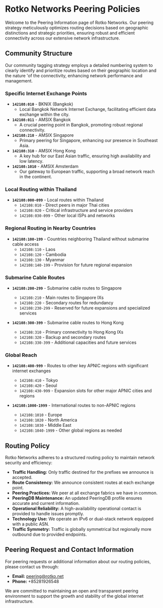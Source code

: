 # Rotko Networks Peering Policies

Welcome to the Peering Information page of Rotko Networks. Our peering strategy
meticulously optimizes routing decisions based on geographic distinctions and
strategic priorities, ensuring robust and efficient connectivity across our
extensive network infrastructure.

## Community Structure

Our community tagging strategy employs a detailed numbering system to clearly
identify and prioritize routes based on their geographic location and the nature
'of the connectivity, enhancing network performance and management.

### Specific Internet Exchange Points

- **`142108:010`** - BKNIX (Bangkok)
  - Local Bangkok Network Internet Exchange, facilitating efficient data exchange within the city.
- **`142108:011`** - AMSIX Bangkok
  - A crucial peering point in Bangkok, promoting robust regional connectivity.
- **`142108:210`** - AMSIX Singapore
  - Primary peering for Singapore, enhancing our presence in Southeast Asia.
- **`142108:310`** - AMSIX Hong Kong
  - A key hub for our East Asian traffic, ensuring high availability and low latency.
- **`142108:1010`** - AMSIX Amsterdam
  - Our gateway to European traffic, supporting a broad network reach in the continent.

### Local Routing within Thailand

- **`142108:000-099`** - Local routes within Thailand
  - `142108:010` - Direct peers in major Thai cities
  - `142108:020` - Critical infrastructure and service providers
  - `142108:030-099` - Other local ISPs and networks

### Regional Routing in Nearby Countries

- **`142108:100-199`** - Countries neighboring Thailand without submarine cable access
  - `142108:110` - Laos
  - `142108:120` - Cambodia
  - `142108:130` - Myanmar
  - `142108:140-199` - Provision for future regional expansion

### Submarine Cable Routes

- **`142108:200-299`** - Submarine cable routes to Singapore
  - `142108:210` - Main routes to Singapore IXs
  - `142108:220` - Secondary routes for redundancy
  - `142108:230-299` - Reserved for future expansions and specialized services

- **`142108:300-399`** - Submarine cable routes to Hong Kong
  - `142108:310` - Primary connectivity to Hong Kong IXs
  - `142108:320` - Backup and secondary routes
  - `142108:330-399` - Additional capacities and future services

### Global Reach

- **`142108:400-999`** - Routes to other key APNIC regions with significant internet exchanges
  - `142108:410` - Tokyo
  - `142108:420` - Seoul
  - `142108:430-999` - Expansion slots for other major APNIC cities and regions

- **`142108:1000-1999`** - International routes to non-APNIC regions
  - `142108:1010` - Europe
  - `142108:1020` - North America
  - `142108:1030` - Middle East
  - `142108:1040-1999` - Other global regions as needed

## Routing Policy

Rotko Networks adheres to a structured routing policy to maintain network security and efficiency:
- **Traffic Handling:** Only traffic destined for the prefixes we announce is accepted.
- **Route Consistency:** We announce consistent routes at each exchange point.
- **Peering Practices:** We peer at all exchange fabrics we have in common.
- **PeeringDB Maintenance:** An updated PeeringDB profile ensures accurate and current information.
- **Operational Reliability:** A high-availability operational contact is provided to handle issues promptly.
- **Technology Use:** We operate an IPv6 or dual-stack network equipped with a public ASN.
- **Traffic Symmetry:** Traffic is globally symmetrical but regionally more outbound due to provided endpoints.

## Peering Request and Contact Information

For peering requests or additional information about our routing policies,
please contact us through:

- **Email:** [peering@rotko.net](mailto:peering@rotko.net)
- **Phone:** +85281926548

We are committed to maintaining an open and transparent peering environment to
support the growth and stability of the global internet infrastructure.
